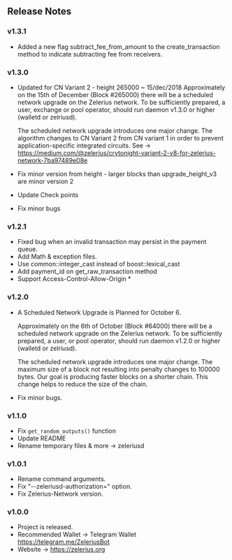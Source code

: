 ## Release Notes

### v1.3.1

- Added a new flag subtract_fee_from_amount to the create_transaction method to indicate subtracting fee from receivers.

### v1.3.0

- Updated for CN Variant 2 - height 265000 ~ 15/dec/2018
  Approximately on the 15th of December (Block #265000) there will be a scheduled network upgrade on the Zelerius network. To be sufficiently prepared, a user, exchange or pool operator, should run daemon v1.3.0 or higher (walletd or zelriusd).

  The scheduled network upgrade introduces one major change. The algorithm changes to CN Variant 2 from CN variant 1 in order to prevent application-specific integrated circuits. See -> https://medium.com/@zelerius/crytonight-variant-2-v8-for-zelerius-network-7ba97489e08e

- Fix minor version from height - larger blocks than upgrade_height_v3 are minor version 2
- Update Check points
- Fix minor bugs

### v1.2.1

- Fixed bug when an invalid transaction may persist in the payment queue.
- Add Math & exception files.
- Use common::integer_cast instead of boost::lexical_cast
- Add payment_id on get_raw_transaction method
- Support Access-Control-Allow-Origin *

### v1.2.0

- A Scheduled Network Upgrade is Planned for October 6.

  Approximately on the 6th of October (Block #64000) there will be a scheduled network upgrade on the Zelerius network. To be sufficiently prepared, a user, or pool operator, should run daemon v1.2.0 or higher (walletd or zelriusd).

  The scheduled network upgrade introduces one major change. The maximum size of a block not resulting into penalty changes to 100000 bytes. Our goal is producing faster blocks on a shorter chain. This change helps to reduce the size of the chain.

- Fix minor bugs.


### v1.1.0

- Fix `get_random_outputs()` function
- Update README
- Rename temporary files & more -> zeleriusd

### v1.0.1

- Rename command arguments.
- Fix "--zeleriusd-authorization=" option.
- Fix Zelerius-Network version.

### v1.0.0

- Project is released.
- Recommended Wallet -> Telegram Wallet https://telegram.me/ZeleriusBot
- Website -> https://zelerius.org
